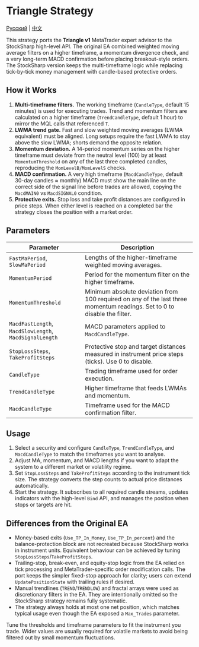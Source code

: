 # Triangle Strategy
[Русский](README_ru.md) | [中文](README_cn.md)

This strategy ports the **Triangle v1** MetaTrader expert advisor to the StockSharp high-level API. The original EA combined weighted moving average filters on a higher timeframe, a momentum divergence check, and a very long-term MACD confirmation before placing breakout-style orders. The StockSharp version keeps the multi-timeframe logic while replacing tick-by-tick money management with candle-based protective orders.

## How it Works

1. **Multi-timeframe filters.** The working timeframe (`CandleType`, default 15 minutes) is used for executing trades. Trend and momentum filters are calculated on a higher timeframe (`TrendCandleType`, default 1 hour) to mirror the MQL calls that referenced `T`.
2. **LWMA trend gate.** Fast and slow weighted moving averages (LWMA equivalent) must be aligned. Long setups require the fast LWMA to stay above the slow LWMA; shorts demand the opposite relation.
3. **Momentum deviation.** A 14-period momentum series on the higher timeframe must deviate from the neutral level (100) by at least `MomentumThreshold` on any of the last three completed candles, reproducing the `MomLevelB/MomLevelS` checks.
4. **MACD confirmation.** A very high timeframe (`MacdCandleType`, default 30-day candles ≈ monthly) MACD must show the main line on the correct side of the signal line before trades are allowed, copying the `MacdMAIN0` vs `MacdSIGNAL0` condition.
5. **Protective exits.** Stop loss and take profit distances are configured in price steps. When either level is reached on a completed bar the strategy closes the position with a market order.

## Parameters

| Parameter | Description |
| --- | --- |
| `FastMaPeriod`, `SlowMaPeriod` | Lengths of the higher-timeframe weighted moving averages. |
| `MomentumPeriod` | Period for the momentum filter on the higher timeframe. |
| `MomentumThreshold` | Minimum absolute deviation from 100 required on any of the last three momentum readings. Set to 0 to disable the filter. |
| `MacdFastLength`, `MacdSlowLength`, `MacdSignalLength` | MACD parameters applied to `MacdCandleType`. |
| `StopLossSteps`, `TakeProfitSteps` | Protective stop and target distances measured in instrument price steps (ticks). Use 0 to disable. |
| `CandleType` | Trading timeframe used for order execution. |
| `TrendCandleType` | Higher timeframe that feeds LWMAs and momentum. |
| `MacdCandleType` | Timeframe used for the MACD confirmation filter. |

## Usage

1. Select a security and configure `CandleType`, `TrendCandleType`, and `MacdCandleType` to match the timeframes you want to analyse.
2. Adjust MA, momentum, and MACD lengths if you want to adapt the system to a different market or volatility regime.
3. Set `StopLossSteps` and `TakeProfitSteps` according to the instrument tick size. The strategy converts the step counts to actual price distances automatically.
4. Start the strategy. It subscribes to all required candle streams, updates indicators with the high-level `Bind` API, and manages the position when stops or targets are hit.

## Differences from the Original EA

- Money-based exits (`Use_TP_In_Money`, `Use_TP_In_percent`) and the balance-protection block are not recreated because StockSharp works in instrument units. Equivalent behaviour can be achieved by tuning `StopLossSteps`/`TakeProfitSteps`.
- Trailing-stop, break-even, and equity-stop logic from the EA relied on tick processing and MetaTrader-specific order modification calls. The port keeps the simpler fixed-stop approach for clarity; users can extend `UpdatePositionState` with trailing rules if desired.
- Manual trendlines (`TREND`/`TRENDLOW`) and fractal arrays were used as discretionary filters in the EA. They are intentionally omitted so the StockSharp strategy remains fully systematic.
- The strategy always holds at most one net position, which matches typical usage even though the EA exposed a `Max_Trades` parameter.

Tune the thresholds and timeframe parameters to fit the instrument you trade. Wider values are usually required for volatile markets to avoid being filtered out by small momentum fluctuations.
